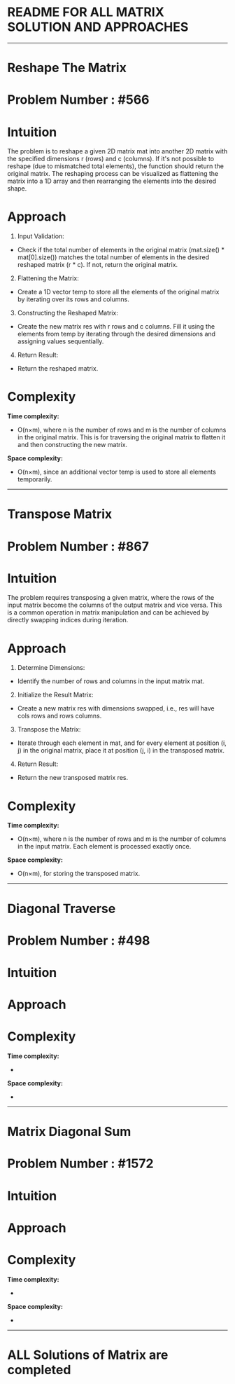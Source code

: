 # README FOR ALL MATRIX SOLUTION AND APPROACHES 
---

# Reshape The Matrix
# Problem Number : #566
# Intuition
<!-- Describe your first thoughts on how to solve this problem. -->
The problem is to reshape a given 2D matrix mat into another 2D matrix with the specified dimensions r (rows) and c (columns). 
If it's not possible to reshape (due to mismatched total elements), the function should return the original matrix. 
The reshaping process can be visualized as flattening the matrix into a 1D array and then rearranging the elements into the desired shape.

# Approach
<!-- Describe your approach to solving the problem. -->
1. Input Validation:
  - Check if the total number of elements in the original matrix (mat.size() * mat[0].size()) matches the total number of elements in the desired reshaped matrix (r * c). If not, return the original matrix.
2. Flattening the Matrix:
  - Create a 1D vector temp to store all the elements of the original matrix by iterating over its rows and columns.
3. Constructing the Reshaped Matrix:
  - Create the new matrix res with r rows and c columns. Fill it using the elements from temp by iterating through the desired dimensions and assigning values sequentially.
4. Return Result:
  - Return the reshaped matrix.
# Complexity
**Time complexity:**
<!-- Add your time complexity here, e.g. $$O(n)$$ -->
- O(n×m), where n is the number of rows and m is the number of columns in the original matrix. This is for traversing the original matrix to flatten it and then constructing the new matrix.

**Space complexity:**
<!-- Add your space complexity here, e.g. $$O(n)$$ -->
- O(n×m), since an additional vector temp is used to store all elements temporarily.

---
# Transpose Matrix 
# Problem Number : #867

# Intuition
<!-- Describe your first thoughts on how to solve this problem. -->
The problem requires transposing a given matrix, where the rows of the input matrix become the columns of the output matrix and vice versa. This is a common operation in matrix manipulation and can be achieved by directly swapping indices during iteration.


# Approach
<!-- Describe your approach to solving the problem. -->
1. Determine Dimensions:
  - Identify the number of rows and columns in the input matrix mat.
2. Initialize the Result Matrix:
  - Create a new matrix res with dimensions swapped, i.e., res will have cols rows and rows columns.
3. Transpose the Matrix:
  - Iterate through each element in mat, and for every element at position (i, j) in the original matrix, place it at position (j, i) in the transposed matrix.
4. Return Result:
  - Return the new transposed matrix res.

# Complexity
**Time complexity:**
<!-- Add your time complexity here, e.g. $$O(n)$$ -->
- O(n×m), where n is the number of rows and m is the number of columns in the input matrix. Each element is processed exactly once.


**Space complexity:**
<!-- Add your space complexity here, e.g. $$O(n)$$ -->
- O(n×m), for storing the transposed matrix.

---

# Diagonal Traverse  
# Problem Number : #498

# Intuition
<!-- Describe your first thoughts on how to solve this problem. -->



# Approach
<!-- Describe your approach to solving the problem. -->

   
# Complexity
**Time complexity:**
<!-- Add your time complexity here, e.g. $$O(n)$$ -->
- 
**Space complexity:**
<!-- Add your space complexity here, e.g. $$O(n)$$ -->
- 

---

# Matrix Diagonal Sum 
# Problem Number : #1572

# Intuition
<!-- Describe your first thoughts on how to solve this problem. -->



# Approach
<!-- Describe your approach to solving the problem. -->

# Complexity
**Time complexity:**
<!-- Add your time complexity here, e.g. $$O(n)$$ -->
- 

**Space complexity:**
<!-- Add your space complexity here, e.g. $$O(n)$$ -->
- 

---
# ALL Solutions of Matrix are completed 
